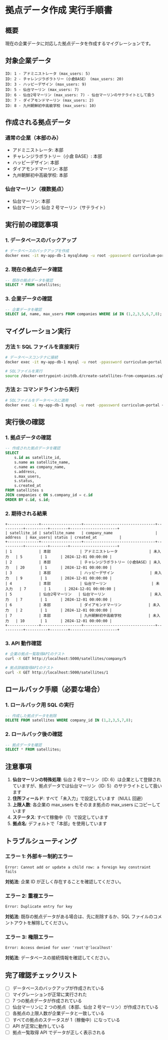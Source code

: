 # 拠点データ作成 実行手順書

## 概要

現在の企業データに対応した拠点データを作成するマイグレーションです。

## 対象企業データ

```
ID: 1 - アドミニストレータ (max_users: 5)
ID: 2 - チャレンジラボラトリー（小倉BASE） (max_users: 20)
ID: 3 - ハッピーデザイン (max_users: 9)
ID: 5 - 仙台マーリン (max_users: 7)
ID: 6 - 仙台2号マーリン (max_users: 7) - 仙台マーリンのサテライトとして扱う
ID: 7 - ダイアモンドマーリン (max_users: 2)
ID: 8 - 九州朝鮮初中高級学校 (max_users: 10)
```

## 作成される拠点データ

### 通常の企業（本部のみ）

- アドミニストレータ: 本部
- チャレンジラボラトリー（小倉 BASE）: 本部
- ハッピーデザイン: 本部
- ダイアモンドマーリン: 本部
- 九州朝鮮初中高級学校: 本部

### 仙台マーリン（複数拠点）

- 仙台マーリン: 本部
- 仙台マーリン: 仙台 2 号マーリン（サテライト）

## 実行前の確認事項

### 1. データベースのバックアップ

```bash
# データベースのバックアップを作成
docker exec -it my-app-db-1 mysqldump -u root -ppassword curriculum-portal > backup_before_satellite_creation.sql
```

### 2. 現在の拠点データ確認

```sql
-- 既存の拠点データを確認
SELECT * FROM satellites;
```

### 3. 企業データの確認

```sql
-- 企業データを確認
SELECT id, name, max_users FROM companies WHERE id IN (1,2,3,5,6,7,8);
```

## マイグレーション実行

### 方法 1: SQL ファイルを直接実行

```bash
# データベースコンテナに接続
docker exec -it my-app-db-1 mysql -u root -ppassword curriculum-portal

# SQLファイルを実行
source /docker-entrypoint-initdb.d/create-satellites-from-companies.sql;
```

### 方法 2: コマンドラインから実行

```bash
# SQLファイルをデータベースに適用
docker exec -i my-app-db-1 mysql -u root -ppassword curriculum-portal < db/create-satellites-from-companies.sql
```

## 実行後の確認

### 1. 拠点データの確認

```sql
-- 作成された拠点データを確認
SELECT
    s.id as satellite_id,
    s.name as satellite_name,
    c.name as company_name,
    s.address,
    s.max_users,
    s.status,
    s.created_at
FROM satellites s
JOIN companies c ON s.company_id = c.id
ORDER BY c.id, s.id;
```

### 2. 期待される結果

```
+--------------+------------------+--------------------------------+----------+----------+--------+---------------------+
| satellite_id | satellite_name   | company_name                   | address  | max_users| status | created_at          |
+--------------+------------------+--------------------------------+----------+----------+--------+---------------------+
| 1            | 本部             | アドミニストレータ              | 未入力   | 5        | 1      | 2024-12-01 00:00:00 |
| 2            | 本部             | チャレンジラボラトリー（小倉BASE）| 未入力   | 20       | 1      | 2024-12-01 00:00:00 |
| 3            | 本部             | ハッピーデザイン                | 未入力   | 9        | 1      | 2024-12-01 00:00:00 |
| 4            | 本部             | 仙台マーリン                    | 未入力   | 7        | 1      | 2024-12-01 00:00:00 |
| 5            | 仙台2号マーリン   | 仙台マーリン                    | 未入力   | 7        | 1      | 2024-12-01 00:00:00 |
| 6            | 本部             | ダイアモンドマーリン            | 未入力   | 2        | 1      | 2024-12-01 00:00:00 |
| 7            | 本部             | 九州朝鮮初中高級学校            | 未入力   | 10       | 1      | 2024-12-01 00:00:00 |
+--------------+------------------+--------------------------------+----------+----------+--------+---------------------+
```

### 3. API 動作確認

```bash
# 企業の拠点一覧取得APIのテスト
curl -X GET http://localhost:5000/satellites/company/5

# 拠点詳細取得APIのテスト
curl -X GET http://localhost:5000/satellites/1
```

## ロールバック手順（必要な場合）

### 1. ロールバック用 SQL の実行

```sql
-- 作成した拠点データを削除
DELETE FROM satellites WHERE company_id IN (1,2,3,5,7,8);
```

### 2. ロールバック後の確認

```sql
-- 拠点データを確認
SELECT * FROM satellites;
```

## 注意事項

1. **仙台マーリンの特殊処理**: 仙台 2 号マーリン（ID: 6）は企業として登録されていますが、拠点データでは仙台マーリン（ID: 5）のサテライトとして扱います
2. **住所フィールド**: すべて「未入力」で設定しています（NULL 回避）
3. **上限人数**: 各企業の max_users をそのまま拠点の max_users にコピーしています
4. **ステータス**: すべて稼働中（1）で設定しています
5. **拠点名**: デフォルトで「本部」を使用しています

## トラブルシューティング

### エラー 1: 外部キー制約エラー

```
Error: Cannot add or update a child row: a foreign key constraint fails
```

**対処法**: 企業 ID が正しく存在することを確認してください。

### エラー 2: 重複エラー

```
Error: Duplicate entry for key
```

**対処法**: 既存の拠点データがある場合は、先に削除するか、SQL ファイルのコメントアウトを解除してください。

### エラー 3: 権限エラー

```
Error: Access denied for user 'root'@'localhost'
```

**対処法**: データベースの接続情報を確認してください。

## 完了確認チェックリスト

- [ ] データベースのバックアップが作成されている
- [ ] マイグレーションが正常に実行された
- [ ] 7 つの拠点データが作成されている
- [ ] 仙台マーリンに 2 つの拠点（本部、仙台 2 号マーリン）が作成されている
- [ ] 各拠点の上限人数が企業データと一致している
- [ ] すべての拠点のステータスが 1（稼働中）になっている
- [ ] API が正常に動作している
- [ ] 拠点一覧取得 API でデータが正しく表示される
